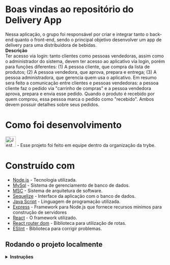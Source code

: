 # Boas vindas ao repositório do Delivery App

Nessa aplicação, o grupo foi responsável por criar e integrar tanto o back-end quanto o front-end, sendo o principal objetivo desenvolver um app de delivery para uma distribuidora de bebidas.<br>
<strong>Descrição</strong><br>
Ter acesso via login: tanto clientes como pessoas vendedoras, assim como o administrador do sistema, devem ter acesso ao aplicativo via login, porém para funções diferentes: (1) A pessoa cliente, que compra da lista de produtos; (2) A pessoa vendedora, que aprova, prepara e entrega; (3) A pessoa administradora, que gerencia quem usa o aplicativo.
Em resumo sera feito a comunicação entre clientes e pessoas vendedoras: a pessoa cliente faz o pedido via "carrinho de compras" e a pessoa vendedora aprova, prepara e envia esse pedido. Quando o produto é recebido por quem comprou, essa pessoa marca o pedido como "recebido". Ambos devem possuir detalhes sobre seus pedidos.

# Como foi desenvolvimento

<a href="https://www.betrybe.com/" target="blanck" ><img src="https://blog.betrybe.com/wp-content/uploads/2021/11/51808343.png" width="33" height="33" alt="Jest" /></a> - Esse projeto foi feito em equipe dentro da organização da trybe.

# Construído com

- <a href="https://nodejs.org/en/" target="blanck" >Node.js</a> - Tecnologia utilizada.
- <a href="https://www.mysql.com/" target="blanck" >MySql</a> - Sistema de gerenciamento de banco de dados.
- <a href="https://www.devmedia.com.br/arquitetura-de-software-desenvolvimento-orientado-para-arquitetura/8033" target="blanck" >MSC</a> - Sistema de arquitetura de software.
- <a href="https://sequelize.org/" target="blanck" >Sequelize</a> - Interface da aplicação com o banco de dados.
- <a href="https://www.typescriptlang.org/" target="blanck" >Java Script</a> - Linguagem de programação utilizada.
- <a href="https://expressjs.com/pt-br/" target="blanck" >Express</a> - Framework para Node.js que fornece recursos mínimos para construção de servidores
- <a href="https://pt-br.reactjs.org/" target="blanck" >React</a> - O framework utilizado.
- <a href="https://v5.reactrouter.com/web/guides/quick-start" target="blanck" >React router dom</a> - Biblioteca para utilização de rotas.
- <a href="https://eslint.org/" target="blanck" >ESlint</a> - Biblioteca para corrigir problemas.

## Rodando o projeto localmente

<details>
  <summary>
    <strong>Instruções</strong>
  </summary><br>
<h3>1. Faça o git clone na sua máquina e entre no diretório:</h3><br>
 - Lembre-se de clonar o repositório no diretório desejado na sua máquina!<br>
 git git@github.com:LucasBelgamann/delivery_app.git<br>
 cd delivery_app<br>

 - Após isso rode o seguinte comanda para iniciar um container MySql!<br>
 `docker run --name mysql-docker -e MYSQL_ROOT_PASSWORD=password -d -p 3306:3306 mysql`
 - Executar um `npm install` na raiz do projeto, e por fim os seguintes comandos para iniciar o projeto!<br>
 `cd back-end`
 `npm run dev`
 `cd front-end`
 `npm start`
 </details>
